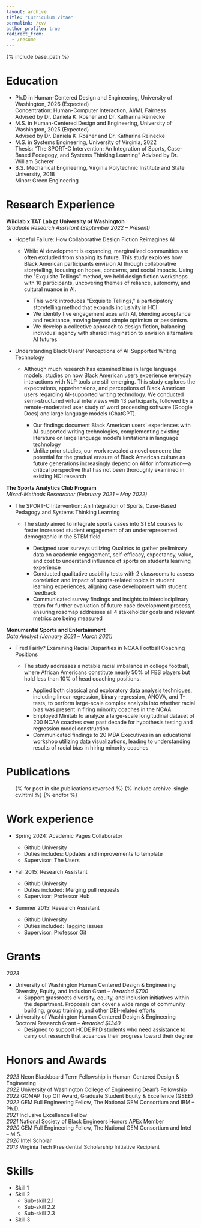 ```yaml
---
layout: archive
title: "Curriculum Vitae"
permalink: /cv/
author_profile: true
redirect_from:
  - /resume
---
```


{% include base_path %}
<br>

Education
======
* Ph.D in Human-Centered Design and Engineering, University of Washington, 2026 (Expected)<br>
Concentration: Human-Computer Interaction, AI/ML Fairness<br>
Advised by Dr. Daniela K. Rosner and Dr. Katharina Reinecke<br>
* M.S. in Human-Centered Design and Engineering, University of Washington, 2025 (Expected)<br>
Advised by Dr. Daniela K. Rosner and Dr. Katharina Reinecke<br>
* M.S. in Systems Engineering, University of Virginia, 2022<br>
Thesis: “The SPORT-C Intervention: An Integration of Sports, Case-Based Pedagogy, and Systems Thinking Learning”
Advised by Dr. William Scherer<br>
* B.S. Mechanical Engineering, Virginia Polytechnic Institute and State University, 2018<br>
Minor: Green Engineering<br>

Research Experience
======

**Wildlab x TAT Lab @ University of Washington**<br>
*Graduate Research Assistant (September 2022 – Present)*<br>

* Hopeful Failure: How Collaborative Design Fiction Reimagines AI

  * While AI development is expanding, marginalized communities are often excluded from shaping its future. This study explores how Black American participants envision AI through collaborative storytelling, focusing on hopes, concerns, and social impacts. Using the "Exquisite Tellings" method, we held design fiction workshops with 10 participants, uncovering themes of reliance, autonomy, and cultural nuance in AI. 

    *	This work introduces "Exquisite Tellings," a participatory storytelling method that expands inclusivity in HCI
    *	We identify five engagement axes with AI, blending acceptance and resistance, moving beyond simple optimism or pessimism.
    *	We develop a collective approach to design fiction, balancing individual agency with shared imagination to envision alternative AI futures

* Understanding Black Users' Perceptions of AI-Supported Writing Technology

  * Although much research has examined bias in large language models, studies on how Black American users experience everyday interactions with NLP tools are still emerging. This study explores the expectations, apprehensions, and perceptions of Black American users regarding AI-supported writing technology. We conducted semi-structured virtual interviews with 13 participants, followed by a remote-moderated user study of word processing software (Google Docs) and large language models (ChatGPT).

    *	Our findings document Black American users' experiences with AI-supported writing technologies, complementing existing literature on large language model’s limitations in language technology
    *	Unlike prior studies, our work revealed a novel concern: the potential for the gradual erasure of Black American culture as future generations increasingly depend on AI for information—a critical perspective that has not been thoroughly examined in existing HCI research

**The Sports Analytics Club Program**<br>
*Mixed-Methods Researcher (February 2021 – May 2022)*<br>

* The SPORT-C Intervention: An Integration of Sports, Case-Based Pedagogy and Systems Thinking Learning 

  * The study aimed to integrate sports cases into STEM courses to foster increased student engagement of an underrepresented demographic in the STEM field. 

    *	Designed user surveys utilizing Qualtrics to gather preliminary data on academic engagement, self-efficacy, expectancy, value, and cost to understand influence of sports on students learning experience
    *	Conducted qualitative usability tests with 2 classrooms to assess correlation and impact of sports-related topics in student learning experiences, aligning case development with student feedback 
    *	Communicated survey findings and insights to interdisciplinary team for further evaluation of future case development process, ensuring roadmap addresses all 4 stakeholder goals and relevant metrics are being measured

**Monumental Sports and Entertainment**<br>
*Data Analyst (January 2021 – March 2021)*<br>

* Fired Fairly? Examining Racial Disparities in NCAA Football Coaching Positions 

  * The study addresses a notable racial imbalance in college football, where African Americans constitute nearly 50% of FBS players but hold less than 10% of head coaching positions. 

    *	Applied both classical and exploratory data analysis techniques, including linear regression, binary regression, ANOVA, and T-tests, to perform large-scale complex analysis into whether racial bias was present in firing minority coaches in the NCAA
    *	Employed Minitab to analyze a large-scale longitudinal dataset of 200 NCAA coaches over past decade for hypothesis testing and regression model construction
    *	Communicated findings to 20 MBA Executives in an educational workshop utilizing data visualizations, leading to understanding results of racial bias in hiring minority coaches 

Publications
======
  <ul>{% for post in site.publications reversed %}
    {% include archive-single-cv.html %}
  {% endfor %}</ul>

Work experience
======
* Spring 2024: Academic Pages Collaborator
  * Github University
  * Duties includes: Updates and improvements to template
  * Supervisor: The Users

* Fall 2015: Research Assistant
  * Github University
  * Duties included: Merging pull requests
  * Supervisor: Professor Hub

* Summer 2015: Research Assistant
  * Github University
  * Duties included: Tagging issues
  * Supervisor: Professor Git
  
Grants
======

*2023*	

* University of Washington Human Centered Design & Engineering Diversity, Equity, and Inclusion Grant – *Awarded $700*
  * Support grassroots diversity, equity, and inclusion initiatives within the department. Proposals can cover a wide range of community building, group training, and other DEI-related efforts
* University of Washington Human Centered Design & Engineering Doctoral Research Grant – *Awarded $1340*
  * Designed to support HCDE PhD students who need assistance to carry out research that advances their progress toward their degree

Honors and Awards
======

*2023*	Neon Blackboard Term Fellowship in Human-Centered Design & Engineering<br>
*2022*	University of Washington College of Engineering Dean’s Fellowship<br>
*2022*	GOMAP Top Off Award, Graduate Student Equity & Excellence (GSEE)<br>
*2022*	GEM Full Engineering Fellow, The National GEM Consortium and IBM – Ph.D.<br>
*2021*	Inclusive Excellence Fellow<br>
*2021*	National Society of Black Engineers Honors APEx Member<br>
*2020*	GEM Full Engineering Fellow, The National GEM Consortium and Intel – M.S.<br>
*2020*	Intel Scholar<br>
*2013*	Virginia Tech Presidential Scholarship Initiative Recipient<br>

Skills
======
* Skill 1
* Skill 2
  * Sub-skill 2.1
  * Sub-skill 2.2
  * Sub-skill 2.3
* Skill 3

  
<!-- Talks
======
  <ul>{% for post in site.talks reversed %}
    {% include archive-single-talk-cv.html  %}
  {% endfor %}</ul>
  
Teaching
======
  <ul>{% for post in site.teaching reversed %}
    {% include archive-single-cv.html %}
  {% endfor %}</ul>
  
Service and leadership
======
* Currently signed in to 43 different slack teams -->
